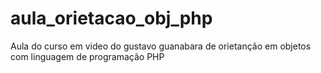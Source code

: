 # aula_orietacao_obj_php
 Aula do curso em video do gustavo guanabara de orietanção em objetos com linguagem de programação PHP
